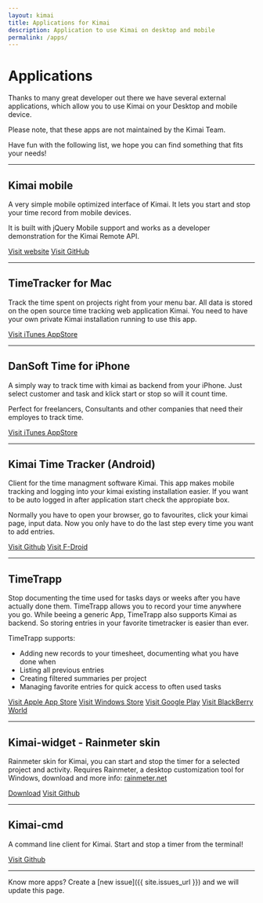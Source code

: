 ```yaml
---
layout: kimai
title: Applications for Kimai
description: Application to use Kimai on desktop and mobile
permalink: /apps/
---
```


# Applications

Thanks to many great developer out there we have several external applications, which allow you to use Kimai on your Desktop and mobile device.

Please note, that these apps are not maintained by the Kimai Team.

Have fun with the following list, we hope you can find something that fits your needs!

* * *

## Kimai mobile <i class="fa fa-windows"></i> <i class="fa fa-apple"></i> <i class="fa fa-linux"></i> <i class="fa fa-android"></i>

A very simple mobile optimized interface of Kimai. It lets you start and stop your time record from mobile devices.

It is built with jQuery Mobile support and works as a developer demonstration for the Kimai Remote API.


[Visit website](/kimai-mobile/)
[Visit GitHub](https://github.com/kimai/kimai-mobile)

* * *

## TimeTracker for Mac <i class="fa fa-apple"></i>

Track the time spent on projects right from your menu bar. All data is stored on the open source time tracking web application Kimai.
You need to have your own private Kimai installation running to use this app.

[Visit iTunes AppStore](https://itunes.apple.com/at/app/timetracker/id721776102?mt=12)

* * *

## DanSoft Time for iPhone <i class="fa fa-apple"></i>

A simply way to track time with kimai as backend from your iPhone. Just select customer and task and klick start or stop so will it count time.

Perfect for freelancers, Consultants and other companies that need their employes to track time.

[Visit iTunes AppStore](https://itunes.apple.com/se/app/dansoft-time/id663930670?l=en&mt=8)

* * *

## Kimai Time Tracker (Android) <i class="fa fa-android"></i>

Client for the time managment software Kimai. This app makes mobile tracking and logging into your kimai existing installation easier. 
If you want to be auto logged in after application start check the appropiate box.

Normally you have to open your browser, go to favourites, click your kimai page, input data. Now you only have to do the last step every time you want to add entries.

[Visit Github](https://github.com/de-live-gdev/kimai-android)
[Visit F-Droid](https://f-droid.org/repository/browse/?fdid=de.live.gdev.timetracker)

* * *

## TimeTrapp <i class="fa fa-apple"></i> <i class="fa fa-windows"></i> <i class="fa fa-android"></i> <i class="fa fa-globe"></i>

Stop documenting the time used for tasks days or weeks after you have actually done them. TimeTrapp allows you to record your time anywhere you go.
While beeing a generic App, TimeTrapp also supports Kimai as backend. So storing entries in your favorite timetracker is easier than ever.

TimeTrapp supports:

*   Adding new records to your timesheet, documenting what you have done when
*   Listing all previous entries
*   Creating filtered summaries per project
*   Managing favorite entries for quick access to often used tasks

[Visit Apple App Store](https://geo.itunes.apple.com/at/app/timetrapp/id1059376948?mt=8)
[Visit Windows Store](https://www.microsoft.com/store/apps/9nblggh6ctdk)
[Visit Google Play](https://play.google.com/store/apps/details?id=at.senegate.app.timetrapp)
[Visit BlackBerry World](http://appworld.blackberry.com/webstore/content/59988612)

* * *

## Kimai-widget - Rainmeter skin <i class="fa fa-windows"></i>

Rainmeter skin for Kimai, you can start and stop the timer for a selected project and activity. Requires Rainmeter, a desktop customization tool for Windows, download and more info: [rainmeter.net](https://www.rainmeter.net/)

[Download](https://github.com/infeeeee/kimai-widget/releases/latest)
[Visit Github](https://github.com/infeeeee/kimai-widget)

* * *

## Kimai-cmd <i class="fa fa-windows"></i> <i class="fa fa-linux"></i> <i class="fa fa-apple"></i>

A command line client for Kimai. Start and stop a timer from the terminal!

[Visit Github](https://github.com/infeeeee/kimai-cmd)

* * *

Know more apps? Create a [new issue]({{ site.issues_url }}) and we will update this page.

